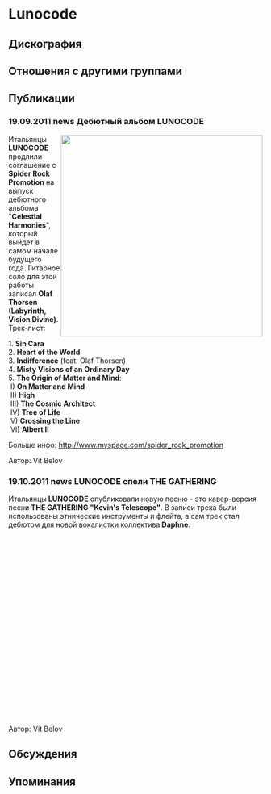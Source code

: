 # Lunocode



## Дискография


## Отношения с другими группами


## Публикации

### 19.09.2011 news Дебютный альбом LUNOCODE

<P><IMG height=400 alt="" hspace=0 src="/images/news_rus/2011.09/21146.jpg" width=400 align=right border=0>Итальянцы <STRONG>LUNOCODE </STRONG>продлили соглашение с <STRONG>Spider Rock Promotion</STRONG> на выпуск дебютного альбома "<STRONG>Celestial Harmonies</STRONG>", который выйдет в самом начале будущего года. Гитарное соло для этой работы записал <STRONG>Olaf Thorsen (Labyrinth, Vision Divine)</STRONG>. Трек-лист:</P>
<P>1. <STRONG>Sin Cara<BR></STRONG>2. <STRONG>Heart of the World<BR></STRONG>3. <STRONG>Indifference</STRONG> (feat. Olaf Thorsen)<BR>4. <STRONG>Misty Visions of an Ordinary Day</STRONG><BR>5. <STRONG>The Origin of Matter and Mind</STRONG>:<BR>&nbsp;I) <STRONG>On Matter and Mind</STRONG><BR>&nbsp;II) <STRONG>High<BR></STRONG>&nbsp;III) <STRONG>The Cosmic Architect</STRONG><BR>&nbsp;IV) <STRONG>Tree of Life</STRONG><BR>&nbsp;V) <STRONG>Crossing the Line</STRONG><BR>&nbsp;VI) <STRONG>Albert II</STRONG></P>
<P>Больше инфо: <A href="http://www.myspace.com/spider_rock_promotion">http://www.myspace.com/spider_rock_promotion</A></P>
Автор: Vit Belov

### 19.10.2011 news LUNOCODE спели THE GATHERING

<P>Итальянцы<STRONG> LUNOCODE</STRONG> опубликовали новую песню - это кавер-версия песни <STRONG>THE GATHERING "Kevin's Telescope"</STRONG>. В записи трека были использованы этнические инструменты и флейта, а сам трек стал дебютом для новой вокалистки коллектива<STRONG> Daphne</STRONG>.</P>
<P><FONT style="BACKGROUND-COLOR: #000000" color=#ffffff></FONT>
<CENTER>
<OBJECT style="WIDTH: 640px; HEIGHT: 390px"><PARAM NAME="movie" VALUE="http://www.youtube.com/v/72AEU1oITJ8?version=3"><PARAM NAME="allowFullScreen" VALUE="true"><PARAM NAME="allowScriptAccess" VALUE="always">
<embed src="http://www.youtube.com/v/72AEU1oITJ8?version=3" type="application/x-shockwave-flash" allowfullscreen="true" allowScriptAccess="always" width="640" height="360"></OBJECT>
<P></P></CENTER>
Автор: Vit Belov


## Обсуждения


## Упоминания

